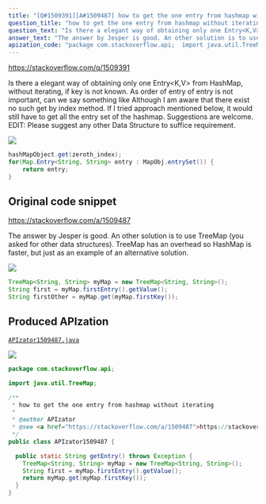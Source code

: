 ```yaml
---
title: "[Q#1509391][A#1509487] how to get the one entry from hashmap without iterating"
question_title: "how to get the one entry from hashmap without iterating"
question_text: "Is there a elegant way of obtaining only one Entry<K,V> from HashMap, without iterating, if key is not known. As order of entry of entry is not important, can we say something like Although I am aware that there exist no such get by index method. If I tried approach mentioned below, it would still have to get all the entry set of the hashmap. Suggestions are welcome. EDIT: Please suggest any other Data Structure to suffice requirement."
answer_text: "The answer by Jesper is good. An other solution is to use TreeMap (you asked for other data structures). TreeMap has an overhead so HashMap is faster, but just as an example of an alternative solution."
apization_code: "package com.stackoverflow.api;  import java.util.TreeMap;  /**  * how to get the one entry from hashmap without iterating  *  * @author APIzator  * @see <a href=\"https://stackoverflow.com/a/1509487\">https://stackoverflow.com/a/1509487</a>  */ public class APIzator1509487 {    public static String getEntry() throws Exception {     TreeMap<String, String> myMap = new TreeMap<String, String>();     String first = myMap.firstEntry().getValue();     return myMap.get(myMap.firstKey());   } }"
---
```


https://stackoverflow.com/q/1509391

Is there a elegant way of obtaining only one Entry&lt;K,V&gt; from HashMap, without iterating, if key is not known.
As order of entry of entry is not important, can we say something like
Although I am aware that there exist no such get by index method.
If I tried approach mentioned below, it would still have to get all the entry set of the hashmap.
Suggestions are welcome.
EDIT: Please suggest any other Data Structure to suffice requirement.


<div class="code-logo"><img src="/stackoverflow.png" /></div>

```java
hashMapObject.get(zeroth_index);
for(Map.Entry<String, String> entry : MapObj.entrySet()) {
    return entry;
}
```


## Original code snippet

https://stackoverflow.com/a/1509487

The answer by Jesper is good. An other solution is to use TreeMap (you asked for other data structures).
TreeMap has an overhead so HashMap is faster, but just as an example of an alternative solution.

<div class="code-logo"><img src="/stackoverflow.png" /></div>

```java
TreeMap<String, String> myMap = new TreeMap<String, String>();
String first = myMap.firstEntry().getValue();
String firstOther = myMap.get(myMap.firstKey());
```

## Produced APIzation

[`APIzator1509487.java`](https://github.com/blind-papers/apization-temp-data/raw/main/search/APIzator1509487.java)

<div class="code-logo"><img src="/apizator.png" /></div>

```java
package com.stackoverflow.api;

import java.util.TreeMap;

/**
 * how to get the one entry from hashmap without iterating
 *
 * @author APIzator
 * @see <a href="https://stackoverflow.com/a/1509487">https://stackoverflow.com/a/1509487</a>
 */
public class APIzator1509487 {

  public static String getEntry() throws Exception {
    TreeMap<String, String> myMap = new TreeMap<String, String>();
    String first = myMap.firstEntry().getValue();
    return myMap.get(myMap.firstKey());
  }
}

```